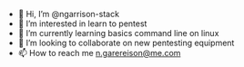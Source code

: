- 👋 Hi, I’m @ngarrison-stack
- 👀 I’m interested in learn to pentest
- 🌱 I’m currently learning  basics command line on linux
- 💞️ I’m looking to collaborate on new pentesting equipment 
- 📫 How to reach me n.garereison@me.com

<!---
ngarrison-stack/ngarrison-stack is a ✨ special ✨ repository because its `README.md` (this file) appears on your GitHub profile.
You can click the Preview link to take a look at your changes.
--->
